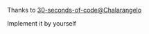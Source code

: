 
Thanks to [30-seconds-of-code@Chalarangelo](https://github.com/Chalarangelo/30-seconds-of-code)

Implement it by yourself
